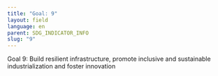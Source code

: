 ```yaml
---
title: "Goal: 9"
layout: field
language: en
parent: SDG_INDICATOR_INFO
slug: "9"
---
```

Goal 9: Build resilient infrastructure, promote inclusive and sustainable industrialization and foster innovation